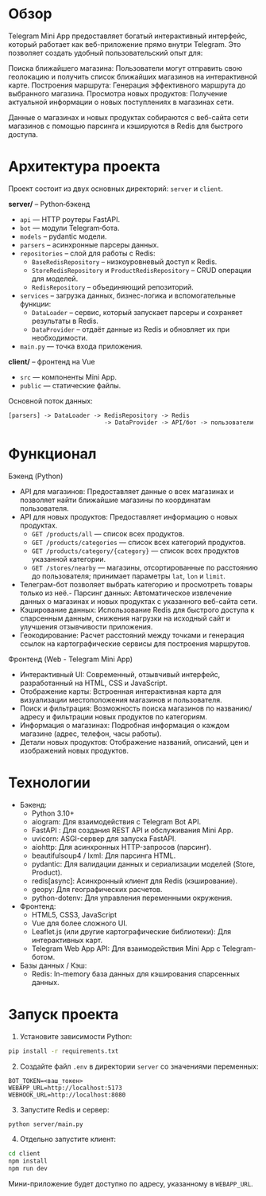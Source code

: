 # Обзор

Telegram Mini App предоставляет богатый интерактивный интерфейс, который работает как веб-приложение прямо внутри Telegram. Это позволяет создать удобный пользовательский опыт для:

Поиска ближайшего магазина: Пользователи могут отправить свою геолокацию и получить список ближайших магазинов на интерактивной карте.
Построения маршрута: Генерация эффективного маршрута до выбранного магазина.
Просмотра новых продуктов: Получение актуальной информации о новых поступлениях в магазинах сети.

Данные о магазинах и новых продуктах собираются с веб-сайта сети магазинов с помощью парсинга и кэшируются в Redis для быстрого доступа.
# Архитектура проекта

Проект состоит из двух основных директорий: `server` и `client`.

**server/** – Python‑бэкенд

- `api` — HTTP роутеры FastAPI.
- `bot` — модули Telegram‑бота.
- `models` – pydantic модели.
- `parsers` – асинхронные парсеры данных.
- `repositories` – слой для работы с Redis:
  - `BaseRedisRepository` – низкоуровневый доступ к Redis.
  - `StoreRedisRepository` и `ProductRedisRepository` – CRUD операции для моделей.
  - `RedisRepository` – объединяющий репозиторий.
- `services` – загрузка данных, бизнес-логика и вспомогательные функции:
  - `DataLoader` – сервис, который запускает парсеры и сохраняет результаты в Redis.
  - `DataProvider` – отдаёт данные из Redis и обновляет их при необходимости.
- `main.py` — точка входа приложения.

**client/** – фронтенд на Vue

- `src` — компоненты Mini App.
- `public` — статические файлы.

Основной поток данных:
```
[parsers] -> DataLoader -> RedisRepository -> Redis
                           -> DataProvider -> API/бот -> пользователи

```

# Функционал
Бэкенд (Python)

- API для магазинов: Предоставляет данные о всех магазинах и позволяет найти ближайшие магазины по координатам пользователя.
- API для новых продуктов: Предоставляет информацию о новых продуктах.
  - `GET /products/all` — список всех продуктов.
  - `GET /products/categories` — список всех категорий продуктов.
  - `GET /products/category/{category}` — список всех продуктов указанной категории.
  - `GET /stores/nearby` — магазины, отсортированные по расстоянию до пользователя; принимает параметры `lat`, `lon` и `limit`.
- Телеграм-бот позволяет выбрать категорию и просмотреть товары только из неё.- Парсинг данных: Автоматическое извлечение данных о магазинах и новых продуктах с указанного веб-сайта сети.
- Кэширование данных: Использование Redis для быстрого доступа к спарсенным данным, снижения нагрузки на исходный сайт и улучшения отзывчивости приложения.
- Геокодирование: Расчет расстояний между точками и генерация ссылок на картографические сервисы для построения маршрутов.

Фронтенд (Web - Telegram Mini App)

- Интерактивный UI: Современный, отзывчивый интерфейс, разработанный на HTML, CSS и JavaScript.
- Отображение карты: Встроенная интерактивная карта для визуализации местоположения магазинов и пользователя.
- Поиск и фильтрация: Возможность поиска магазинов по названию/адресу и фильтрации новых продуктов по категориям.
- Информация о магазинах: Подробная информация о каждом магазине (адрес, телефон, часы работы).
- Детали новых продуктов: Отображение названий, описаний, цен и изображений новых продуктов.

# Технологии

- Бэкенд:
    - Python 3.10+
    - aiogram: Для взаимодействия с Telegram Bot API.
    - FastAPI : Для создания REST API и обслуживания Mini App.
    - uvicorn: ASGI-сервер для запуска FastAPI.
    - aiohttp: Для асинхронных HTTP-запросов (парсинг).
    - beautifulsoup4 / lxml: Для парсинга HTML.
    - pydantic: Для валидации данных и сериализации моделей (Store, Product).
    - redis[async]: Асинхронный клиент для Redis (кэширование).
    - geopy: Для географических расчетов.
    - python-dotenv: Для управления переменными окружения.
- Фронтенд:
    - HTML5, CSS3, JavaScript
    - Vue для более сложного UI.
    - Leaflet.js (или другие картографические библиотеки): Для интерактивных карт.
    - Telegram Web App API: Для взаимодействия Mini App с Telegram-ботом.
- Базы данных / Кэш:
    - Redis: In-memory база данных для кэширования спарсенных данных.


# Запуск проекта

1. Установите зависимости Python:

```bash
pip install -r requirements.txt
```

2. Создайте файл `.env` в директории `server` со значениями переменных:

```env
BOT_TOKEN=<ваш_токен>
WEBAPP_URL=http://localhost:5173
WEBHOOK_URL=http://localhost:8080
```

3. Запустите Redis и сервер:

```bash
python server/main.py
```

4. Отдельно запустите клиент:

```bash
cd client
npm install
npm run dev
```

Мини-приложение будет доступно по адресу, указанному в `WEBAPP_URL`.